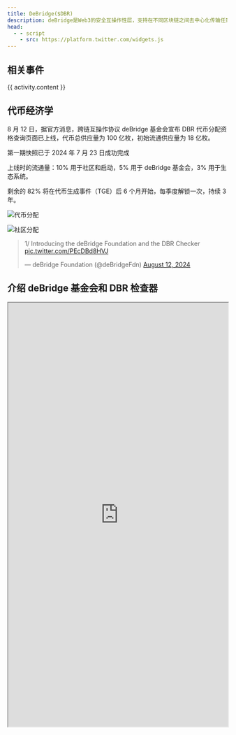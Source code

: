 ```yaml
---
title: DeBridge($DBR)
description: deBridge是Web3的安全互操作性层，支持在不同区块链之间去中心化传输任意消息和值。跨链交易的验证由独立验证者组成的网络执行，这些验证者由deBridge治理选出并为deBridge治理工作。验证器维护区块链基础设施，每个验证器运行一个deBridge节点来签署通过不同区块链上的deBridge智能合约的所有交易。
head:
  - - script
    - src: https://platform.twitter.com/widgets.js
---
```


<PageHeader
  logo="/images/deBridge/logo.png"
  coverImg="/images/deBridge/cover.jpeg"
  :links="links"
/>

## 相关事件

<el-timeline style="max-width: 600px">
  <el-timeline-item
    v-for="(activity, index) in activities"
    :key="index"
    :timestamp="activity.timestamp"
  >
    {{ activity.content }}
  </el-timeline-item>
</el-timeline>

## 代币经济学

<CoinModel :coinFinance="coinFinance" />

8 月 12 日，据官方消息，跨链互操作协议 deBridge 基金会宣布 DBR 代币分配资格查询页面已上线，代币总供应量为 100 亿枚，初始流通供应量为 18 亿枚。

第一期快照已于 2024 年 7 月 23 日成功完成

上线时的流通量：10% 用于社区和启动，5% 用于 deBridge 基金会，3% 用于生态系统。

剩余的 82% 将在代币生成事件（TGE）后 6 个月开始，每季度解锁一次，持续 3 年。

![代币分配](/images/deBridge/token.jpeg)

![社区分配](/images/deBridge/community.jpeg)

<blockquote class="twitter-tweet"><p lang="en" dir="ltr">1/ Introducing the deBridge Foundation and the DBR Checker <a href="https://t.co/PEcDBd8HVJ">pic.twitter.com/PEcDBd8HVJ</a></p>&mdash; deBridge Foundation (@deBridgeFdn) <a href="https://twitter.com/deBridgeFdn/status/1822969227550298196?ref_src=twsrc%5Etfw">August 12, 2024</a></blockquote>

## 介绍 deBridge 基金会和 DBR 检查器

<iframe src="https://static.onev.top/pdf/介绍deBridge基金会和DBR检查器.pdf#toolbar=0" width="100%" height="970px" seamless />

[原文链接](https://debridge.foundation/blog/introducing-the-debridge-foundation-and-the-dbr-checker/)

<script setup>
  import { onMounted } from 'vue'
const links = [
  { name: 'debridge.finance', url: 'https://debridge.finance/' },
  { name: 'Doc', url: 'https://docs.debridge.finance/' },
  { name: 'DApp', url: 'https://app.debridge.finance/' },
  { name: 'X', url: 'https://x.com/deBridgeFinance' },
  { name: 'Discord', url: 'https://discord.com/invite/debridge' },
  { name: 'Claim', url: 'https://debridge.foundation/' },
]
const coinFinance = [
  { label: '最大供应量', value: '10,000,000,000', },
  { label: '初始供应量', value: '1,800,000,000', },
  { label: '第一季空投', value: '17,500,000', },
]

const activities = [
  {
    content: 'deBridge 在主网上线',
    timestamp: '2022-02-17',
  },
  {
    content: 'deBridge 完成 550 万美元种子轮融资',
    timestamp: '2021-09-07',
  },
]


onMounted(() => {
  // const VPContentDom = document.querySelector('#VPContent')
  // VPContentDom.classList.add('debridge')
})
</script>

<style>
.VPContent.debridge > .VPDoc > .container > .content {
  background: #E6EDE4 url('/images/deBridge/body-bg.svg') 0 0 no-repeat;
  background-attachment: fixed;
  background-size: cover;
}
</style>
